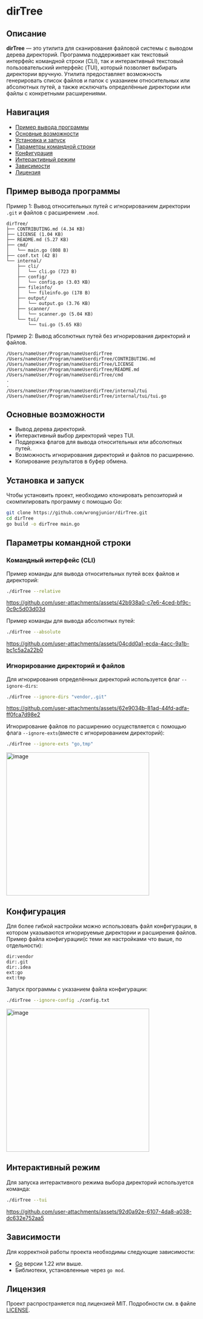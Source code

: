 
# dirTree

## Описание

**dirTree** — это утилита для сканирования файловой системы с выводом дерева директорий. Программа поддерживает как текстовый интерфейс командной строки (CLI), так и интерактивный текстовый пользовательский интерфейс (TUI), который позволяет выбирать директории вручную. Утилита предоставляет возможность генерировать список файлов и папок с указанием относительных или абсолютных путей, а также исключать определённые директории или файлы с конкретными расширениями.

## Навигация
- [Пример вывода программы](#пример-вывода-программы)
- [Основные возможности](#основные-возможности)
- [Установка и запуск](#установка-и-запуск)
- [Параметры командной строки](#параметры-командной-строки)
- [Конфигурация](#конфигурация)
- [Интерактивный режим](#интерактивный-режим)
- [Зависимости](#зависимости)
- [Лицензия](#лицензия)

## Пример вывода программы

Пример 1: Вывод относительных путей с игнорированием директории `.git` и файлов с расширением `.mod`.

```
dirTree/
├── CONTRIBUTING.md (4.34 KB)
├── LICENSE (1.04 KB)
├── README.md (5.27 KB)
├── cmd/
│   └── main.go (808 B)
├── conf.txt (42 B)
└── internal/
    ├── cli/
    │   └── cli.go (723 B)
    ├── config/
    │   └── config.go (3.03 KB)
    ├── fileinfo/
    │   └── fileinfo.go (178 B)
    ├── output/
    │   └── output.go (3.76 KB)
    ├── scanner/
    │   └── scanner.go (5.04 KB)
    └── tui/
        └── tui.go (5.65 KB)
```

Пример 2: Вывод абсолютных путей без игнорирования директорий и файлов.

```
/Users/nameUser/Program/nameUserdirTree
/Users/nameUser/Program/nameUserdirTree/CONTRIBUTING.md
/Users/nameUser/Program/nameUserdirTree/LICENSE
/Users/nameUser/Program/nameUserdirTree/README.md
/Users/nameUser/Program/nameUserdirTree/cmd
.
.
/Users/nameUser/Program/nameUserdirTree/internal/tui
/Users/nameUser/Program/nameUserdirTree/internal/tui/tui.go
```

## Основные возможности

- Вывод дерева директорий.
- Интерактивный выбор директорий через TUI.
- Поддержка флагов для вывода относительных или абсолютных путей.
- Возможность игнорирования директорий и файлов по расширению.
- Копирование результатов в буфер обмена.

## Установка и запуск

Чтобы установить проект, необходимо клонировать репозиторий и скомпилировать программу с помощью Go:

```bash
git clone https://github.com/wrongjunior/dirTree.git
cd dirTree
go build -o dirTree main.go
```

## Параметры командной строки

### Командный интерфейс (CLI)

Пример команды для вывода относительных путей всех файлов и директорий:

```bash
./dirTree --relative
```


https://github.com/user-attachments/assets/42b938a0-c7e6-4ced-bf9c-0c9c5d03d03d



Пример команды для вывода абсолютных путей:

```bash
./dirTree --absolute
```



https://github.com/user-attachments/assets/04cdd0a1-ecda-4acc-9a1b-bc1c5a2a22b0




### Игнорирование директорий и файлов

Для игнорирования определённых директорий используется флаг `--ignore-dirs`:

```bash
./dirTree --ignore-dirs "vendor,.git"
```



https://github.com/user-attachments/assets/62e9034b-81ad-44fd-adfa-ff0fca7d98e2




Игнорирование файлов по расширению осуществляется с помощью флага `--ignore-exts`(вместе с игнорированием директорий):

```bash
./dirTree --ignore-exts "go,tmp"
```

<img width="377" alt="image" src="https://github.com/user-attachments/assets/f0fc701a-4cae-4a94-bcca-5aa1f0ee239c">


## Конфигурация

Для более гибкой настройки можно использовать файл конфигурации, в котором указываются игнорируемые директории и расширения файлов. Пример файла конфигурации(c теми же настройками что выше, по отдельности):

```
dir:vendor
dir:.git
dir:.idea
ext:go
ext:tmp
```

Запуск программы с указанием файла конфигурации:

```bash
./dirTree --ignore-config ./config.txt
```

<img width="377" alt="image" src="https://github.com/user-attachments/assets/8fdf7426-294d-4650-9260-69a18a1cc2d8">


## Интерактивный режим

Для запуска интерактивного режима выбора директорий используется команда:

```bash
./dirTree --tui
```



https://github.com/user-attachments/assets/92d0a92e-6107-4da8-a038-dc632e752aa5



## Зависимости

Для корректной работы проекта необходимы следующие зависимости:

- [Go](https://golang.org/doc/install) версии 1.22 или выше.
- Библиотеки, установленные через `go mod`.

## Лицензия

Проект распространяется под лицензией MIT. Подробности см. в файле [LICENSE](LICENSE).
